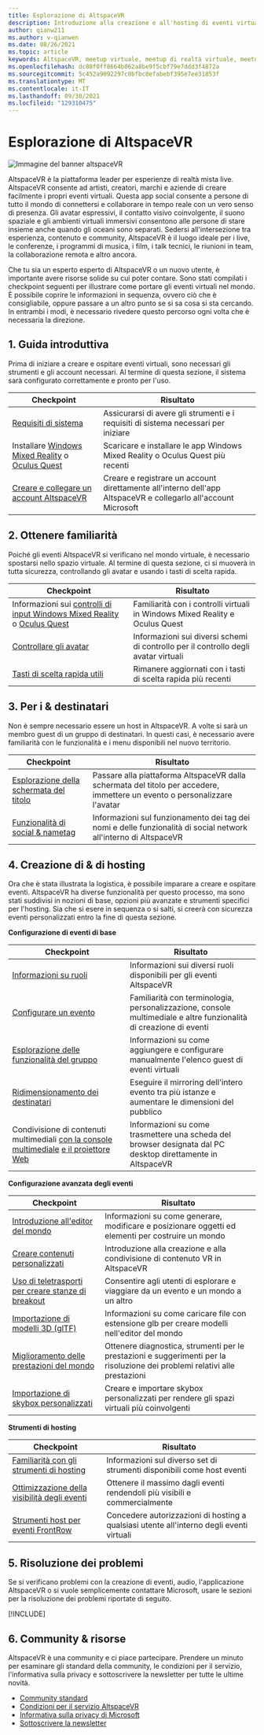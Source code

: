 ```yaml
---
title: Esplorazione di AltspaceVR
description: Introduzione alla creazione e all'hosting di eventi virtuali nella piattaforma AltspaceVR con il percorso di checkpoint curato.
author: qianw211
ms.author: v-qianwen
ms.date: 08/26/2021
ms.topic: article
keywords: AltspaceVR, meetup virtuale, meetup di realtà virtuale, meetup VR, piattaforme di realtà virtuale, piattaforma VR, eventi virtuali immersivi, eventi VR immersivi, eventi di realtà virtuale, eventi VR di creazione del mondo, esperienza VR immersiva, social VR, piattaforma VR social, hosting di eventi VR, realtà virtuale sociale, hosting di eventi di realtà virtuale
ms.openlocfilehash: dc88f0ff8664b062a8be9f5cbf79e7ddd3f4872a
ms.sourcegitcommit: 5c452a9092297c0bfbc8efabebf395e7ee31853f
ms.translationtype: MT
ms.contentlocale: it-IT
ms.lasthandoff: 09/30/2021
ms.locfileid: "129310475"
---
```

# <a name="exploring-altspacevr"></a>Esplorazione di AltspaceVR

![Immagine del banner altspaceVR](images/altspace-vr-banner.png)

AltspaceVR è la piattaforma leader per esperienze di realtà mista live. AltspaceVR consente ad artisti, creatori, marchi e aziende di creare facilmente i propri eventi virtuali. Questa app social consente a persone di tutto il mondo di connettersi e collaborare in tempo reale con un vero senso di presenza. Gli avatar espressivi, il contatto visivo coinvolgente, il suono spaziale e gli ambienti virtuali immersivi consentono alle persone di stare insieme anche quando gli oceani sono separati. Sedersi all'intersezione tra esperienza, contenuto e community, AltspaceVR è il luogo ideale per i live, le conferenze, i programmi di musica, i film, i talk tecnici, le riunioni in team, la collaborazione remota e altro ancora.  

Che tu sia un esperto esperto di AltspaceVR o un nuovo utente, è importante avere risorse solide su cui poter contare. Sono stati compilati i checkpoint seguenti per illustrare come portare gli eventi virtuali nel mondo. È possibile coprire le informazioni in sequenza, ovvero ciò che è consigliabile, oppure passare a un altro punto se si sa cosa si sta cercando. In entrambi i modi, è necessario rivedere questo percorso ogni volta che è necessaria la direzione.

## <a name="1-getting-started"></a>1. Guida introduttiva

Prima di iniziare a creare e ospitare eventi virtuali, sono necessari gli strumenti e gli account necessari. Al termine di questa sezione, il sistema sarà configurato correttamente e pronto per l'uso.

|  Checkpoint  |  Risultato  |
| --- | --- |
| [Requisiti di sistema](getting-started/system-requirements.md) | Assicurarsi di avere gli strumenti e i requisiti di sistema necessari per iniziare |
| Installare [Windows Mixed Reality](getting-started/wmr-installation.md) o [Oculus Quest](getting-started/oculus-installation.md)| Scaricare e installare le app Windows Mixed Reality o Oculus Quest più recenti |
| [Creare e collegare un account AltspaceVR](getting-started/creating-and-linking-accounts.md) | Creare e registrare un account direttamente all'interno dell'app AltspaceVR e collegarlo all'account Microsoft|

## <a name="2-getting-comfortable"></a>2. Ottenere familiarità

Poiché gli eventi AltspaceVR si verificano nel mondo virtuale, è necessario spostarsi nello spazio virtuale. Al termine di questa sezione, ci si muoverà in tutta sicurezza, controllando gli avatar e usando i tasti di scelta rapida.

|  Checkpoint  |  Risultato  |
| --- | --- |
| Informazioni sui [controlli di input Windows Mixed Reality](getting-started/wmr-controls.md) o [Oculus Quest](getting-started/oculus-controls.md) | Familiarità con i controlli virtuali in Windows Mixed Reality e Oculus Quest |
| [Controllare gli avatar](getting-started/avatar-controls.md) | Informazioni sui diversi schemi di controllo per il controllo degli avatar virtuali |
| [Tasti di scelta rapida utili](getting-started/keyboard-shortcuts.md) | Rimanere aggiornati con i tasti di scelta rapida più recenti |

## <a name="3-for-guests--audiences"></a>3. Per i & destinatari

Non è sempre necessario essere un host in AltspaceVR. A volte si sarà un membro guest di un gruppo di destinatari. In questi casi, è necessario avere familiarità con le funzionalità e i menu disponibili nel nuovo territorio.

|  Checkpoint  |  Risultato  |
| --- | --- |
| [Esplorazione della schermata del titolo](community/exploring-title-screen.md) | Passare alla piattaforma AltspaceVR dalla schermata del titolo per accedere, immettere un evento o personalizzare l'avatar |
| [Funzionalità di social & nametag](faqs/account-avatar-faq.md#how-do-nametags-work) | Informazioni sul funzionamento dei tag dei nomi e delle funzionalità di social network all'interno di AltspaceVR |

## <a name="4-creating--hosting-events"></a>4. Creazione di & di hosting

Ora che è stata illustrata la logistica, è possibile imparare a creare e ospitare eventi. AltspaceVR ha diverse funzionalità per questo processo, ma sono stati suddivisi in nozioni di base, opzioni più avanzate e strumenti specifici per l'hosting. Sia che si esere in sequenza o si salti, si creerà con sicurezza eventi personalizzati entro la fine di questa sezione.

**Configurazione di eventi di base**

|  Checkpoint  |  Risultato  |
| --- | --- |
| [Informazioni su ruoli](getting-started/roles.md) | Informazioni sui diversi ruoli disponibili per gli eventi AltspaceVR |
| [Configurare un evento](tutorials/creating-an-event.md) | Familiarità con terminologia, personalizzazione, console multimediale e altre funzionalità di creazione di eventi |
| [Esplorazione delle funzionalità del gruppo](tutorials/group-features.md) | Informazioni su come aggiungere e configurare manualmente l'elenco guest di eventi virtuali |
| [Ridimensionamento dei destinatari](faqs/scaling-audiences.md) | Eseguire il mirroring dell'intero evento tra più istanze e aumentare le dimensioni del pubblico |
| Condivisione di contenuti multimediali [con la console multimediale](tutorials/multimedia-console.md) [e il proiettore Web](tutorials/web-projector-streaming.md) | Informazioni su come trasmettere una scheda del browser designata dal PC desktop direttamente in AltspaceVR |

**Configurazione avanzata degli eventi**

|  Checkpoint  |  Risultato  |
| --- | --- |
| [Introduzione all'editor del mondo](world-building/world-editor-getting-started.md) | Informazioni su come generare, modificare e posizionare oggetti ed elementi per costruire un mondo |
| [Creare contenuti personalizzati](community/creating-content.md) | Introduzione alla creazione e alla condivisione di contenuto VR in AltspaceVR |
| [Uso di teletrasporti per creare stanze di breakout](tutorials/teleporting.md) | Consentire agli utenti di esplorare e viaggiare da un evento e un mondo a un altro |
| [Importazione di modelli 3D (glTF)](world-building/importing-models.md) | Informazioni su come caricare file con estensione glb per creare modelli nell'editor del mondo |
| [Miglioramento delle prestazioni del mondo](world-building/improving-performance.md) | Ottenere diagnostica, strumenti per le prestazioni e suggerimenti per la risoluzione dei problemi relativi alle prestazioni |
| [Importazione di skybox personalizzati](world-building/uploading-custom-skyboxes.md) | Creare e importare skybox personalizzati per rendere gli spazi virtuali più coinvolgenti |

**Strumenti di hosting**

|  Checkpoint  |  Risultato  |
| --- | --- |
| [Familiarità con gli strumenti di hosting](tutorials/host-tools-overview.md) | Informazioni sul diverso set di strumenti disponibili come host eventi |
| [Ottimizzazione della visibilità degli eventi](tutorials/main-events.md) | Ottenere il massimo dagli eventi rendendoli più visibili e commercialmente |
| [Strumenti host per eventi FrontRow](tutorials/host-tools-for-events.md) | Concedere autorizzazioni di hosting a qualsiasi utente all'interno degli eventi virtuali |

## <a name="5-troubleshooting"></a>5. Risoluzione dei problemi

Se si verificano problemi con la creazione di eventi, audio, l'applicazione AltspaceVR o si vuole semplicemente contattare Microsoft, usare le sezioni per la risoluzione dei problemi riportate di seguito. 

[!INCLUDE[](includes/troubleshooting.md)]

## <a name="6-community--resources"></a>6. Community & risorse

AltspaceVR è una community e ci piace partecipare. Prendere un minuto per esaminare gli standard della community, le condizioni per il servizio, l'informativa sulla privacy e sottoscrivere la newsletter per tutte le ultime novità.

* [Community standard](community/community-standards.md)
* [Condizioni per il servizio AltspaceVR](community/terms-of-service.md)
* [Informativa sulla privacy di Microsoft](https://privacy.microsoft.com/privacystatement)
* [Sottoscrivere la newsletter](community/newsletter-subscriptions.md)